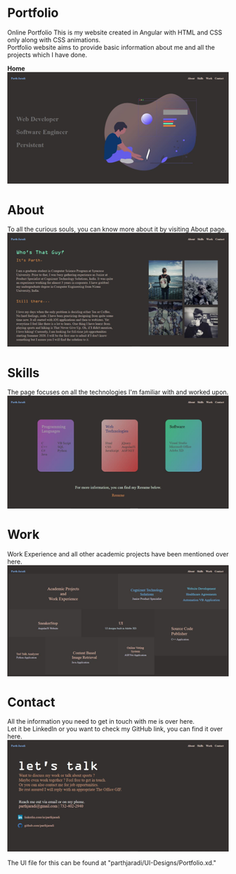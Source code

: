 # Portfolio
Online Portfolio
This is my website created in Angular with HTML and CSS only along with CSS animations. <br/>
Portfolio website aims to provide basic information about me and all the projects which I have done.

**Home**
![Home Image](/images/Home.JPG)

# About<br/>
To all the curious souls, you can know more about it by visiting About page.<br/>
![About Image](/images/About.JPG)
# Skills<br/>
The page focuses on all the technologies I'm familiar with and worked upon.<br/>
![Skills Image](/images/Skills.JPG)
# Work<br/>
Work Experience and all other academic projects have been mentioned over here.<br/>
![Work Image](/images/Work.JPG)
# Contact<br/>
All the information you need to get in touch with me is over here. <br/>
Let it be LinkedIn or you want to check my GitHub link, you can find it over here.<br/>
![Contact Image](/images/Contact.JPG)

The UI file for this can be found at "parthjaradi/UI-Designs/Portfolio.xd."
